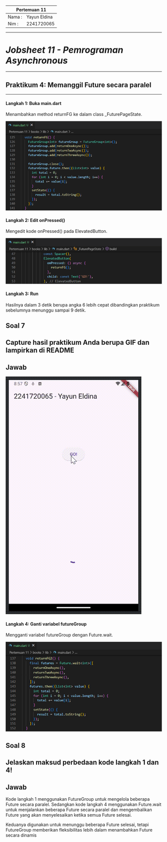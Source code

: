 <table>
    <thead>
        <th style="text-align: center;" colspan="2">Pertemuan 11</th>
    </thead>
    <tbody>
        <tr>
            <td>Nama :</td>
            <td>Yayun Eldina</td>
        </tr>
        <tr>
            <td>Nim :</td>
            <td>2241720065</td>
        </tr>
    </tbody>
</table>

**********
# *Jobsheet 11 - Pemrograman Asynchronous*
***********

## **Praktikum 4: Memanggil Future secara paralel**

-----

#### **Langkah 1: Buka main.dart**
Menambahkan method returnFG ke dalam class _FuturePageState.

<img src="img/p4.1.png">

#### **Langkah 2: Edit onPressed()**
Mengedit kode onPressed() pada ElevatedButton.

<img src="img/p4.2.png">

#### **Langkah 3: Run**
Hasilnya dalam 3 detik berupa angka 6 lebih cepat dibandingkan praktikum sebelumnya menunggu sampai 9 detik.

## **Soal 7**
Capture hasil praktikum Anda berupa GIF dan lampirkan di README
-----

## **Jawab**

<img src="img/p4.hasil.gif">

#### **Langkah 4: Ganti variabel futureGroup**
Mengganti variabel futureGroup dengan Future.wait.

<img src="img/p4.4.png">

## **Soal 8**
Jelaskan maksud perbedaan kode langkah 1 dan 4!
-----

## **Jawab**
Kode langkah 1 menggunakan FutureGroup untuk mengelola beberapa Future secara paralel. Sedangkan kode langkah 4 menggunakan Future.wait untuk menjalankan beberapa Future secara paralel dan mengembalikan Future yang akan menyelesaikan ketika semua Future selesai.

Keduanya digunakan untuk menunggu beberapa Future selesai, tetapi FutureGroup memberikan fleksibilitas lebih dalam menambahkan Future secara dinamis


